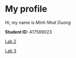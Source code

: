 # My profile

Hi, my name is *Minh Nhat Duong*

**Student ID:** A17589023

[Lab 2](https://m7duong.github.io/LabReport/week3/index.html)

[Lab 3](https://m7duong.github.io/LabReport/week5/lab_report3.html)

